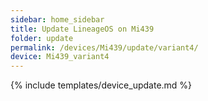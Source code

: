 ```yaml
---
sidebar: home_sidebar
title: Update LineageOS on Mi439
folder: update
permalink: /devices/Mi439/update/variant4/
device: Mi439_variant4
---
```

{% include templates/device_update.md %}
